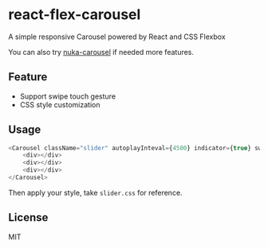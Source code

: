 # react-flex-carousel
A simple responsive Carousel powered by React and CSS Flexbox

You can also try [nuka-carousel](https://github.com/kenwheeler/nuka-carousel) if needed more features.


## Feature

* Support swipe touch gesture
* CSS style customization

## Usage
```js
<Carousel className="slider" autoplayInteval={4500} indicator={true} switcher={true}>
	<div></div>
	<div></div>
	<div></div>
</Carousel>
```

Then apply your style, take `slider.css` for reference.

## License

MIT
